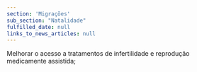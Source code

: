 ```yaml
---
section: 'Migrações'
sub_section: "Natalidade"
fulfilled_date: null
links_to_news_articles: null
---
```


Melhorar o acesso a tratamentos de infertilidade e reprodução medicamente assistida;